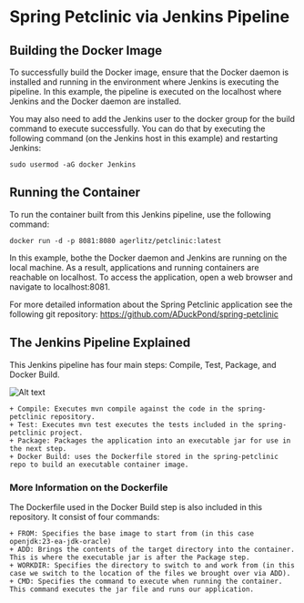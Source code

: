 # Spring Petclinic via Jenkins Pipeline

## Building the Docker Image

To successfully build the Docker image, ensure that the Docker daemon is installed and running in the environment where Jenkins is executing the pipeline. In this example, the pipeline is executed on the localhost where Jenkins and the Docker daemon are installed.

You may also need to add the Jenkins user to the docker group for the build command to execute successfully. You can do that by executing the following command (on the Jenkins host in this example) and restarting Jenkins:

```sudo usermod -aG docker Jenkins```

## Running the Container

To run the container built from this Jenkins pipeline, use the following command:

```docker run -d -p 8081:8080 agerlitz/petclinic:latest```

In this example, bothe the Docker daemon and Jenkins are running on the local machine. As a result, applications and running containers are reachable on localhost. To access the application, open a web browser and navigate to localhost:8081.

For more detailed information about the Spring Petclinic application see the following git repository:
<https://github.com/ADuckPond/spring-petclinic>

## The Jenkins Pipeline Explained

This Jenkins pipeline has four main steps: Compile, Test, Package, and Docker Build.

![Alt text](./jenkinsPipeline.jpg)

    + Compile: Executes mvn compile against the code in the spring-petclinic repository.
    + Test: Executes mvn test executes the tests included in the spring-petclinic project.
    + Package: Packages the application into an executable jar for use in the next step.
    + Docker Build: uses the Dockerfile stored in the spring-petclinic repo to build an executable container image.

### More Information on the Dockerfile

The Dockerfile used in the Docker Build step is also included in this repository. It consist of four commands:

    + FROM: Specifies the base image to start from (in this case openjdk:23-ea-jdk-oracle) 
    + ADD: Brings the contents of the target directory into the container. This is where the executable jar is after the Package step.
    + WORKDIR: Specifies the directory to switch to and work from (in this case we switch to the location of the files we brought over via ADD).
    + CMD: Specifies the command to execute when running the container. This command executes the jar file and runs our application.